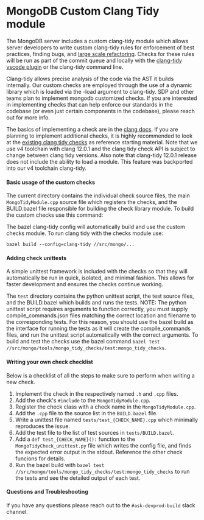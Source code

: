 # MongoDB Custom Clang Tidy module

The MongoDB server includes a custom clang-tidy module which allows server developers to write custom clang-tidy rules for enforcement of best practices, finding bugs, and [large scale refactoring](https://www.youtube.com/watch?v=UfLH7dORav8). Checks for these rules will be run as part of the commit queue and locally with the [clang-tidy vscode plugin](https://wiki.corp.mongodb.com/display/HGTC/Remote+Development+with+Visual+Studio+Code+%28vscode%29+for+MongoDB) or the clang-tidy command line.

Clang-tidy allows precise analysis of the code via the AST it builds internally. Our custom checks are employed through the use of a dynamic library which is loaded via the -load argument to clang-tidy. SDP and other teams plan to implement mongodb customized checks. If you are interested in implementing checks that can help enforce our standards in the codebase (or even just certain components in the codebase), please reach out for more info.

The basics of implementing a check are in the [clang docs](https://releases.llvm.org/12.0.1/tools/clang/tools/extra/docs/clang-tidy/Contributing.html). If you are planning to implement additional checks, it is highly recommended to look at the [existing clang tidy checks](https://github.com/llvm/llvm-project/tree/llvmorg-12.0.1/clang-tools-extra/clang-tidy) as reference starting material. Note that we use v4 toolchain with clang 12.0.1 and the clang tidy check API is subject to change between clang tidy versions. Also note that clang-tidy 12.0.1 release does not include the ability to load a module. This feature was backported into our v4 toolchain clang-tidy.

#### Basic usage of the custom checks

The current directory contains the individual check source files, the main `MongoTidyModule.cpp` source file which registers the checks, and the BUILD.bazel file responsible for building the check library module. To build the custom checks use this command:

The bazel clang-tidy config will automatically build and use the custom checks module. To run clang tidy with the checks module use:

    bazel build --config=clang-tidy //src/mongo/...

#### Adding check unittests

A simple unittest framework is included with the checks so that they will automatically be run in quick, isolated, and minimal fashion. This allows for faster development and ensures the checks continue working.

The `test` directory contains the python unittest script, the test source files, and the BUILD.bazel which builds and runs the tests. NOTE: The python unittest script requires arguments to function correctly, you must supply compile_commands.json files matching the correct location and filename to the corresponding tests. For this reason, you should use the bazel build as the interface for running the tests as it will create the compile_commands files, and run the unittest script automatically with the correct arguments. To build and test the checks use the bazel command `bazel test //src/mongo/tools/mongo_tidy_checks/test:mongo_tidy_checks`.

#### Writing your own check checklist

Below is a checklist of all the steps to make sure to perform when writing a new check.

1. Implement the check in the respectively named `.h` and `.cpp` files.
2. Add the check's `#include` to the `MongoTidyModule.cpp`.
3. Register the check class with a check name in the `MongoTidyModule.cpp`.
4. Add the `.cpp` file to the source list in the `BUILD.bazel` file.
5. Write a unittest file named `tests/test_{CHECK_NAME}.cpp` which minimally reproduces the issue.
6. Add the test file to the list of test sources in `tests/BUILD.bazel`.
7. Add a `def test_{CHECK_NAME}():` function to the `MongoTidyCheck_unittest.py` file which writes the config file, and finds the expected error output in the stdout. Reference the other check funcions for details.
8. Run the bazel build with `bazel test //src/mongo/tools/mongo_tidy_checks/test:mongo_tidy_checks` to run the tests and see the detailed output of each test.

#### Questions and Troubleshooting

If you have any questions please reach out to the `#ask-devprod-build` slack channel.
